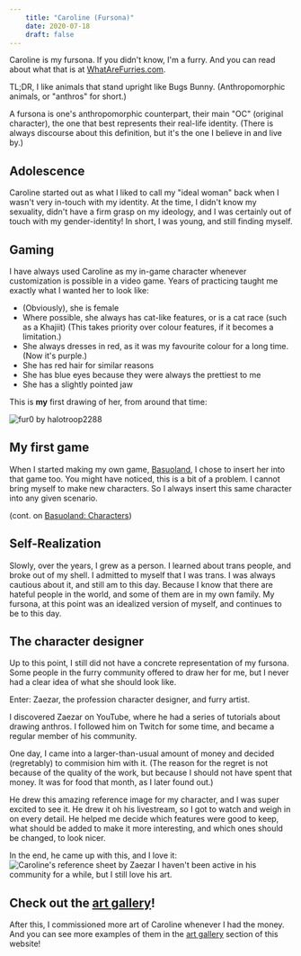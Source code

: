 ```yaml
---
    title: "Caroline (Fursona)"
    date: 2020-07-18
    draft: false
---
```


Caroline is my fursona.
If you didn't know, I'm a furry.
And you can read about what that is at [WhatAreFurries.com](https://www.whatarefurries.com).

TL;DR, I like animals that stand upright like Bugs Bunny.
(Anthropomorphic animals, or "anthros" for short.)

A fursona is one's anthropomorphic counterpart, their main "OC" (original character), the
one that best represents their real-life identity.
(There is always discourse about this definition, but it's the one I believe in and live by.)

## Adolescence

Caroline started out as what I liked to call my "ideal woman" back when I wasn't very
in-touch with my identity. At the time, I didn't know my sexuality, didn't have a firm grasp
on my ideology, and I was certainly out of touch with my gender-identity!
In short, I was young, and still finding myself.

## Gaming

I have always used Caroline as my in-game character whenever customization is possible in
a video game. Years of practicing taught me exactly what I wanted her to look like:
 - (Obviously), she is female
 - Where possible, she always has cat-like features, or is a cat race (such as a Khajiit)
 (This takes priority over colour features, if it becomes a limitation.)
 - She always dresses in red, as it was my favourite colour for a long time.
 (Now it's purple.)
 - She has red hair for similar reasons
 - She has blue eyes because they were always the prettiest to me
 - She has a slightly pointed jaw

This is **my** first drawing of her, from around that time:

![fur0 by halotroop2288](../art-gallery/fur0_old.jpg)

## My first game

When I started making my own game, [Basuoland](../basuoland),
I chose to insert her into that game too. You might have noticed, this is a bit of a problem.
I cannot bring myself to make new characters. So I always insert this same character into
any given scenario.

(cont. on [Basuoland: Characters](../basuoland#Characters))

## Self-Realization

Slowly, over the years, I grew as a person.
I learned about trans people, and broke out of my shell.
I admitted to myself that I was trans.
I was always cautious about it, and still am to this day. Because I know that there are
hateful people in the world, and some of them are in my own family.
My fursona, at this point was an idealized version of myself,
and continues to be to this day.

## The character designer
Up to this point, I still did not have a concrete representation of my fursona.
Some people in the furry community offered to draw her for me, but I never had a clear idea
of what she should look like.

Enter: Zaezar, the profession character designer, and furry artist.

I discovered Zaezar on YouTube, where he had a series of tutorials about drawing anthros.
I followed him on Twitch for some time, and became a regular member of his community.

One day, I came into a larger-than-usual amount of money and decided (regretably) to commision
him with it. (The reason for the regret is not because of the quality of the work, but
because I should not have spent that money. It was for food that month, as I later found out.)

He drew this amazing reference image for my character, and I was super excited to see it.
He drew it oh his livestream, so I got to watch and weigh in on every detail. He helped me
decide which features were good to keep, what should be added to make it more interesting,
and which ones should be changed, to look nicer.

In the end, he came up with this, and I love it:
![Caroline's reference sheet by Zaezar](../art-gallery/RefSheetByZaezar.png)
I haven't been active in his community for a while, but I still love his art.

## Check out the [art gallery](../art-gallery)!

After this, I commissioned more art of Caroline whenever I had the money. And you can see
more examples of them in the [art gallery](../art-gallery) section of this website!

